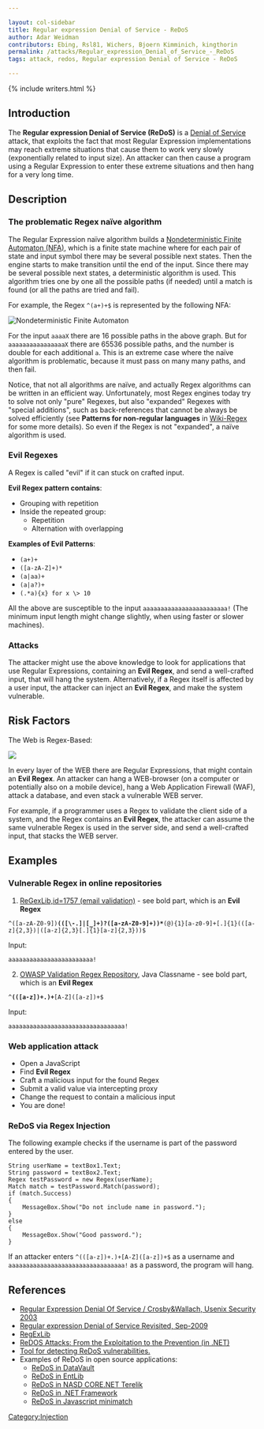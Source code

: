 ```yaml
---

layout: col-sidebar
title: Regular expression Denial of Service - ReDoS
author: Adar Weidman 
contributors: Ebing, Rsl81, Wichers, Bjoern Kimminich, kingthorin
permalink: /attacks/Regular_expression_Denial_of_Service_-_ReDoS
tags: attack, redos, Regular expression Denial of Service - ReDoS

---
```


{% include writers.html %}

## Introduction

The **Regular expression Denial of Service (ReDoS)** is a [Denial of
Service](Denial_of_Service) attack, that exploits the fact
that most Regular Expression implementations may reach extreme
situations that cause them to work very slowly (exponentially related to
input size). An attacker can then cause a program using a Regular
Expression to enter these extreme situations and then hang for a very
long time.

## Description

### The problematic Regex naïve algorithm

The Regular Expression naïve algorithm builds a [Nondeterministic Finite
Automaton
(NFA)](http://en.wikipedia.org/wiki/Nondeterministic_finite_state_machine),
which is a finite state machine where for each pair of state and input
symbol there may be several possible next states. Then the engine starts
to make transition until the end of the input. Since there may be
several possible next states, a deterministic algorithm is used. This
algorithm tries one by one all the possible paths (if needed) until a
match is found (or all the paths are tried and fail).

For example, the Regex `^(a+)+$` is represented by the following
NFA:

![Nondeterministic Finite Automaton](../assets/images/attacks/NFA.png)

For the input `aaaaX` there are 16 possible paths in the above
graph. But for `aaaaaaaaaaaaaaaaX` there are 65536 possible paths,
and the number is double for each additional `a`. This is an extreme
case where the naïve algorithm is problematic, because it must pass on
many many paths, and then fail.

Notice, that not all algorithms are naïve, and actually Regex algorithms
can be written in an efficient way. Unfortunately, most Regex engines
today try to solve not only "pure" Regexes, but also "expanded" Regexes
with "special additions", such as back-references that cannot be always
be solved efficiently (see **Patterns for non-regular languages** in
[Wiki-Regex](http://en.wikipedia.org/wiki/Regular_expression) for some
more details). So even if the Regex is not "expanded", a naïve algorithm
is used.

### Evil Regexes

A Regex is called "evil" if it can stuck on crafted input.

**Evil Regex pattern contains**:

- Grouping with repetition
- Inside the repeated group:
    - Repetition
    - Alternation with overlapping

**Examples of Evil Patterns**:

- `(a+)+`
- `([a-zA-Z]+)*`
- `(a|aa)+`
- `(a|a?)+`
- `(.*a){x} for x \> 10`

All the above are susceptible to the input
`aaaaaaaaaaaaaaaaaaaaaaaa!` (The minimum input length might change
slightly, when using faster or slower machines).

### Attacks

The attacker might use the above knowledge to look for applications that
use Regular Expressions, containing an **Evil Regex**, and send a
well-crafted input, that will hang the system. Alternatively, if a Regex
itself is affected by a user input, the attacker can inject an **Evil
Regex**, and make the system vulnerable.

## Risk Factors

The Web is Regex-Based:

![](../assets/images/attacks/RegexBasedWeb.png)

In every layer of the WEB there are Regular Expressions, that might
contain an **Evil Regex**. An attacker can hang a WEB-browser (on a
computer or potentially also on a mobile device), hang a Web Application
Firewall (WAF), attack a database, and even stack a vulnerable WEB
server.

For example, if a programmer uses a Regex to validate the client side of
a system, and the Regex contains an **Evil Regex**, the attacker can
assume the same vulnerable Regex is used in the server side, and send a
well-crafted input, that stacks the WEB server.

## Examples

### Vulnerable Regex in online repositories

1. [ReGexLib,id=1757 (email validation)](http://regexlib.com/REDetails.aspx?regexp_id=1757) - see
bold part, which is an **Evil Regex**

`^([a-zA-Z0-9])`**`(([\-.]|[_]+)?([a-zA-Z0-9]+))*`**`(@){1}[a-z0-9]+[.]{1}(([a-z]{2,3})|([a-z]{2,3}[.]{1}[a-z]{2,3}))$`

Input:

`aaaaaaaaaaaaaaaaaaaaaaaa!`

2. [OWASP Validation Regex Repository](https://wiki.owasp.org/index.php/OWASP_Validation_Regex_Repository), Java
Classname - see bold part, which is an **Evil Regex**

`^`**`(([a-z])+.)+`**`[A-Z]([a-z])+$`

Input:

`aaaaaaaaaaaaaaaaaaaaaaaaaaaaaaaaa!`

### Web application attack

- Open a JavaScript
- Find **Evil Regex**
- Craft a malicious input for the found Regex
- Submit a valid value via intercepting proxy
- Change the request to contain a malicious input
- You are done!

### ReDoS via Regex Injection

The following example checks if the username is part of the password
entered by the user.

```
String userName = textBox1.Text;
String password = textBox2.Text;
Regex testPassword = new Regex(userName);
Match match = testPassword.Match(password);
if (match.Success)
{
    MessageBox.Show("Do not include name in password.");
}
else
{
    MessageBox.Show("Good password.");
}
```

If an attacker enters `^(([a-z])+.)+[A-Z]([a-z])+$` as a username
and `aaaaaaaaaaaaaaaaaaaaaaaaaaaaaaaaa!` as a password, the program
will hang.

## References

- [Regular Expression Denial Of Service / Crosby&Wallach, Usenix Security 2003](http://www.cs.rice.edu/~scrosby/hash/slides/USENIX-RegexpWIP.2.ppt)
- [Regular expression Denial of Service Revisited, Sep-2009](http://www.checkmarx.com/NewsDetails.aspx?id=23&cat=3)
- [RegExLib](http://regexlib.com/)
- [ReDOS Attacks: From the Exploitation to the Prevention (in .NET)](https://dzone.com/articles/regular-expressions-denial)
- [Tool for detecting ReDoS vulnerabilities.](http://www.cs.bham.ac.uk/~hxt/research/rxxr.shtml)
- Examples of ReDoS in open source applications:
    - [ReDoS in DataVault](https://nvd.nist.gov/vuln/detail/CVE-2009-3277)
    - [ReDoS in EntLib](https://nvd.nist.gov/vuln/detail/CVE-2009-3275)
    - [ReDoS in NASD CORE.NET Terelik](https://nvd.nist.gov/vuln/detail/CVE-2009-3276)
    - [ReDoS in .NET Framework](http://blog.malerisch.net/2015/09/net-mvc-redos-denial-of-service-vulnerability-cve-2015-2526.html)
    - [ReDoS in Javascript minimatch](https://nodesecurity.io/advisories/118)

[Category:Injection](https://owasp.org/www-community/Injection_Flaws)
